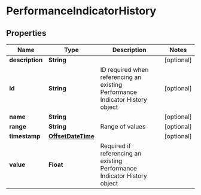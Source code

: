 
# PerformanceIndicatorHistory

## Properties
Name | Type | Description | Notes
------------ | ------------- | ------------- | -------------
**description** | **String** |  |  [optional]
**id** | **String** | ID required when referencing an existing Performance Indicator History object |  [optional]
**name** | **String** |  |  [optional]
**range** | **String** | Range of values |  [optional]
**timestamp** | [**OffsetDateTime**](OffsetDateTime.md) |  |  [optional]
**value** | **Float** | Required if referencing an existing Performance Indicator History  object | 



